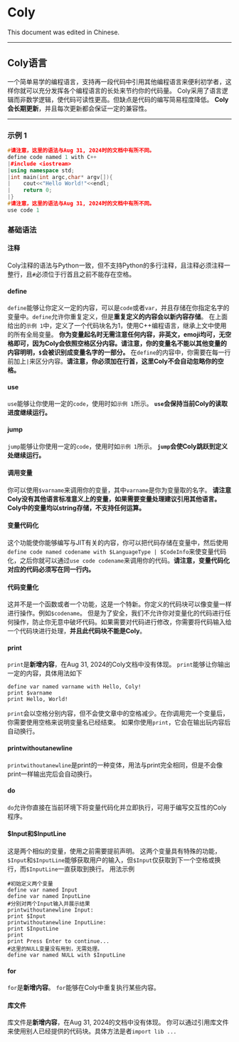 # Coly

This document was edited in Chinese.

---

## Coly语言

一个简单易学的编程语言，支持再一段代码中引用其他编程语言来便利初学者，这样你就可以充分发挥各个编程语言的长处来节约你的代码量。
Coly采用了语言逻辑而非数学逻辑，使代码可读性更高。但缺点是代码的编写简易程度降低。
**Coly会长期更新**，并且每次更新都会保证一定的兼容性。

---

### 示例 1

```cpp
#请注意，这里的语法与Aug 31, 2024时的文档中有所不同。
define code named 1 with C++
|#include <iostream>
|using namespace std;
|int main(int argc,char* argv[]){
|    cout<<"Hello World!"<<endl;
|    return 0;
|}
#请注意，这里的语法与Aug 31, 2024时的文档中有所不同。
use code 1
```

### 基础语法

#### 注释

Coly注释的语法与Python一致，但不支持Python的多行注释，且注释必须注释一整行，且`#`必须位于行首且之前不能存在空格。
#### define

`define`能够让你定义一定的内容，可以是`code`或者`var`，并且存储在你指定名字的变量中。`define`允许你重复定义，但是**重复定义的内容会以新内容存储**。
在上面给出的`示例 1`中，定义了一个代码块名为1，使用C++编程语言，继承上文中使用的所有全局变量。
**你为变量起名时无需注意任何内容，非英文，emoji均可，无空格即可，因为Coly会依照空格区分内容。请注意，你的变量名不能以其他变量的内容明明，`$`会被识别成变量名字的一部分。**
在`define`的内容中，你需要在每一行前加上`|`来区分内容。**请注意，你必须加在行首，这里Coly不会自动忽略你的空格。**

#### use

`use`能够让你使用一定的`code`，使用时如`示例 1`所示。
**`use`会保持当前Coly的读取进度继续运行。**

#### jump

`jump`能够让你使用一定的`code`，使用时如`示例 1`所示。
**`jump`会使Coly跳跃到定义处继续运行。**

#### 调用变量

你可以使用`$varname`来调用你的变量，其中`varname`是你为变量取的名字。
**请注意Coly没有其他语言标准意义上的变量，如果需要变量处理建议引用其他语言。Coly中的变量均以string存储，不支持任何运算。**

#### 变量代码化

这个功能使你能够编写与JIT有关的内容，你可以把代码存储在变量中，然后使用`define code named codename with $LanguageType | $CodeInfo`来使变量代码化，之后你就可以通过`use code codename`来调用你的代码。**请注意，变量代码化对应的代码必须写在同一行内。**

#### 代码变量化

这并不是一个函数或者一个功能，这是一个特新。你定义的代码块可以像变量一样进行操作。例如`$codename`。
但是为了安全，我们不允许你对变量化的代码进行任何操作，防止你无意中破坏代码。如果需要对代码进行修改，你需要将代码输入给一个代码块进行处理，**并且此代码块不能是Coly**。

#### print

`print`是**新增内容**，在Aug 31, 2024的Coly文档中没有体现。
`print`能够让你输出一定的内容，具体用法如下
```coly
define var named varname with Hello, Coly!
print $varname
print Hello, World!
```
`print`会以空格分别内容，但不会使文章中的空格减少。在你调用完一个变量后，你需要使用空格来说明变量名已经结束。
如果你使用`print`，它会在输出玩内容后自动换行。

#### printwithoutanewline

`printwithoutanewline`是print的一种变体，用法与print完全相同，但是不会像print一样输出完后会自动换行。

#### do

`do`允许你直接在当前环境下将变量代码化并立即执行，可用于编写交互性的Coly程序。

#### \$Input和\$InputLine

这是两个相似的变量，使用之前需要提前声明。
这两个变量具有特殊的功能，`$Input`和`$InputLine`能够获取用户的输入，但`$Input`仅获取到下一个空格或换行，而`$InputLine`一直获取到换行。
用法示例
```Coly
#初始定义两个变量
define var named Input
define var named InputLine
#分别对两个Input输入并展示结果
printwithoutanewline Input:
print $Input
printwithoutanewline InputLine:
print $InputLine
print
print Press Enter to continue...
#这里的NULL变量没有用到，无需处理。
define var named NULL with $InputLine
```

#### for

`for`是**新增内容**。
`for`能够在Coly中重复执行某些内容。

#### 库文件

库文件是**新增内容**，在Aug 31, 2024的文档中没有体现。
你可以通过引用库文件来使用别人已经提供的代码块。具体方法是者`import lib ...`